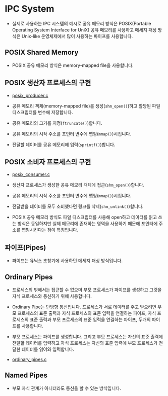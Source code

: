 # IPC System

- 실제로 사용하는 IPC 시스템의 예시로 공유 메모리 방식은 POSIX(Portable Operating System Interface for UniX) 공유 메모리를 사용하고 메세지 패싱 방식은 Unix-like 운영체제에서 많이 사용하는 파이프를 사용합니다.

## POSIX Shared Memory

- POSIX 공유 메모리 방식은 memory-mapped file을 사용합니다.

## POSIX 생산자 프로세스의 구현

- [posix_producer.c](/operating-system/ipc-system/posix_producer.c)

- 공유 메모리 객체(memory-mapped file)를 생성(`shm_open()`)하고 할당된 파일 디스크립터를 변수에 저장합니다.

- 공유 메모리의 크기를 지정(`ftruncate()`)합니다.

- 공유 메모리의 시작 주소를 포인터 변수에 맵핑(`mmap()`)시킵니다.

- 전달할 데이터를 공유 메모리에 입력(`sprintf()`)합니다.

## POSIX 소비자 프로세스의 구현

- [posix_consumer.c](/operating-system/ipc-system/posix_consumer.c)

- 생산자 프로세스가 생성한 공유 메모리 객체에 접근(`shm_open()`)합니다.

- 공유 메모리의 시작 주소를 포인터 변수에 맵핑(`mmap()`)시킵니다.

- 전달받을 데이터를 모두 소비했다면 링크를 삭제(`shm_unlink()`)합니다.

- POSIX 공유 메모리 방식도 파일 디스크립터를 사용해 open하고 데이터를 읽고 쓰는 방식은 동일하지만 실제 메모리에 존재하는 영역을 사용하기 때문에 포인터에 주소를 맵핑시킨다는 점이 특징입니다.

## 파이프(Pipes)

- 파이프는 유닉스 초창기에 사용하던 메세지 패싱 방식입니다.

## Ordinary Pipes

- 프로세스의 밖에서는 접근할 수 없으며 부모 프로세스가 파이프를 생성하고 그것을 자식 프로세스와 통신하기 위해 사용합니다.

- Ordinary Pipe는 단방향 통신입니다. 프로세스가 서로 데이터를 주고 받으려면 부모 프로세스의 표준 출력과 자식 프로세스의 표준 입력을 연결하는 파이프, 자식 프로세스의 표준 출력과 부모 프로세스의 표준 입력을 연결하는 파이프, 두개의 파이프를 사용합니다.

- 부모 프로세스는 파이프를 생성합니다. 그리고 부모 프로세스는 자신의 표준 출력에 전달할 데이터를 입력하고 자식 프로세스는 자신의 표준 입력에 부모 프로세스가 전달한 데이터를 읽어와 입력합니다.

- [ordinary_pipes.c](/operating-system/ipc-system/ordinary_pipes.c)

## Named Pipes

- 부모 자식 관계가 아니더라도 통신을 할 수 있는 방식입니다.



